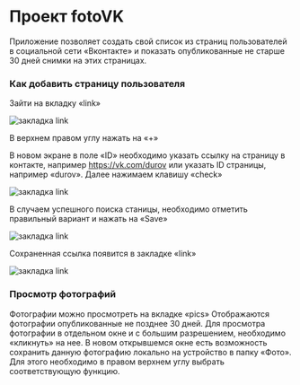 # Проект fotoVK #

Приложение позволяет создать свой список из страниц пользователей в социальной сети «Вконтакте»
и показать опубликованные не старше 30 дней снимки на этих страницах.

### Как добавить страницу пользователя ###

Зайти на вкладку «link»

![закладка link](https://github.com/alexeystepanoff/fotovk/pic/fotovkexample1.jpg)

В верхнем правом углу нажать на «+»

В новом экране в поле «ID» необходимо указать ссылку на страницу в контакте, например https://vk.com/durov или указать ID страницы, например «durov».
Далее нажимаем клавишу «check»

![закладка link](https://github.com/alexeystepanoff/fotovk/pic/fotovkexample2.jpg)

В случаем успешного поиска станицы, необходимо отметить правильный вариант и нажать на «Save»

![закладка link](https://github.com/alexeystepanoff/fotovk/pic/fotovkexample3.jpg)

Сохраненная ссылка появится в закладке «link»

![закладка link](https://github.com/alexeystepanoff/fotovk/pic/fotovkexample4.jpg)

### Просмотр фотографий ###

Фотографии можно просмотреть на вкладке «pics»
Отображаются фотографии опубликованные не позднее 30 дней.
Для просмотра фотографии в отдельном окне и с большим разрешением, необходимо «кликнуть» на нее.
В новом открывшемся окне есть возможность сохранить данную фотографию локально на устройство в папку «Фото».
Для этого необходимо в правом верхнем углу выбрать соответствующую функцию.

